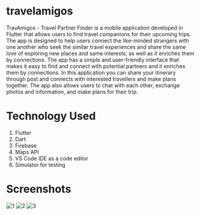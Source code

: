 # travelamigos

TravAmigos - Travel Partner Finder is a mobile application developed in Flutter that allows users to find travel companions for their upcoming trips. The app is designed to help users connect the like-minded strangers with one another who seek the similar travel experiences and share the same love of exploring new places and same interests, as well as it enriches them by connections. The app has a simple and user-friendly interface that makes it easy to find and connect with potential partners and it enriches them by connections. In this application you can share your itinerary through post and connects with interested travellers and make plans together. The app also allows users to chat with each other, exchange photos and information, and make plans for their trip. 

# Technology Used

1. Flutter
2. Dart
3. Firebase
4. Maps API
5. VS Code IDE as a code editor
6. Simulator for testing

# Screenshots

![1](https://user-images.githubusercontent.com/73381765/212177557-9593ffdf-968e-435a-8d0e-c7098d4f833d.png)
![2](https://user-images.githubusercontent.com/73381765/212177602-4454f8ae-78dc-4bbd-ac51-381599e3713d.png)
![3](https://user-images.githubusercontent.com/73381765/212177614-d6234f7e-014f-4802-88cd-be9b82c10e2b.png)
